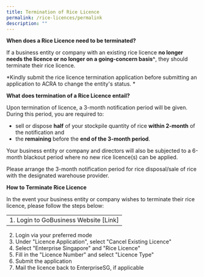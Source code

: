```yaml
---
title: Termination of Rice Licence
permalink: /rice-licences/permalink
description: ""
---
```

**When does a Rice Licence need to be terminated?**

If a business entity or company with an existing rice licence **no longer needs the licence or no longer on a going-concern basis^**, they should terminate their rice licence.

*Kindly submit the rice licence termination application before submitting an application to ACRA to change the entity's status. *

**What does termination of a Rice Licence entail?**

Upon termination of licence, a 3-month notification period will be given. During this period, you are required to:
* sell or dispose **half** of your stockpile quantity of rice **within 2-month** of the notification and 
* the **remaining** before the **end of the 3-month period**. 

Your business entity or company and directors will also be subjected to a 6-month blackout period where no new rice licence(s) can be applied.

Please arrange the 3-month notification period for rice disposal/sale of rice with the designated warehouse provider.

**How to Terminate Rice Licence**

In the event your business entity or company wishes to terminate their rice licence, please follow the steps below:

|  | 
| -------- | 
| 1. Login to GoBusiness Website [Link]
2. Login via your preferred mode
3. Under "Licence Application", select "Cancel Existing Licence"
4. Select "Enterprise Singapore" and "Rice Licence"
5. Fill in the "Licence Number" and select "Licence Type"
6. Submit the application 
7. Mail the licence back to EnterpriseSG, if applicable